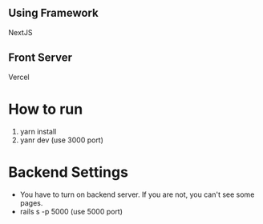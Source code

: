## Using Framework
NextJS 

## Front Server
Vercel

# How to run
1. yarn install
2. yanr dev  (use 3000 port)

# Backend Settings
- You have to turn on backend server. If you are not, you can't see some pages.
- rails s -p 5000 (use 5000 port)

